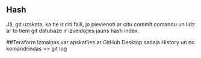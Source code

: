 ## Hash
Jā, git uzskata, ka tie ir citi faili, jo pievienoti ar citu commit comandu un lidz ar to tiem git datubaze ir izveidojies jauns hash index.

##Teraform
Izmaiņas var apskatīies ar GitHub Desktop sadaļa History un no komandrindas >> git log

